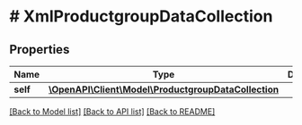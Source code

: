 # # XmlProductgroupDataCollection

## Properties

Name | Type | Description | Notes
------------ | ------------- | ------------- | -------------
**self** | [**\OpenAPI\Client\Model\ProductgroupDataCollection**](ProductgroupDataCollection.md) |  | [optional]

[[Back to Model list]](../../README.md#models) [[Back to API list]](../../README.md#endpoints) [[Back to README]](../../README.md)
